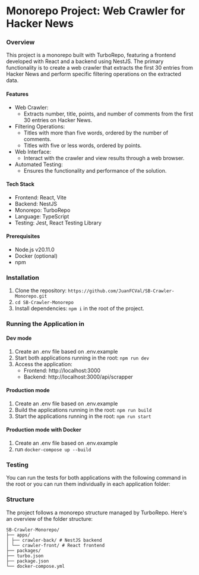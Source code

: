 # Monorepo Project: Web Crawler for Hacker News

### Overview

This project is a monorepo built with TurboRepo, featuring a frontend developed with React and a backend using NestJS. The primary functionality is to create a web crawler that extracts the first 30 entries from Hacker News and perform specific filtering operations on the extracted data.

#### **Features**

- Web Crawler:
  - Extracts number, title, points, and number of comments from the first 30 entries on Hacker News.
- Filtering Operations:
  - Titles with more than five words, ordered by the number of comments.
  - Titles with five or less words, ordered by points.
- Web Interface:
  - Interact with the crawler and view results through a web browser.
- Automated Testing:
  - Ensures the functionality and performance of the solution.

#### **Tech Stack**

- Frontend: React, Vite
- Backend: NestJS
- Monorepo: TurboRepo
- Language: TypeScript
- Testing: Jest, React Testing Library

#### Prerequisites

- Node.js v20.11.0
- Docker (optional)
- npm

### Installation

1. Clone the repository: `https://github.com/JuanFCVal/SB-Crawler-Monorepo.git`
2. `cd SB-Crawler-Monorepo`
3. Install dependencies: `npm i` in the root of the project.

### Running the Application in

#### Dev mode

1. Create an .env file based on .env.example
2. Start both applications running in the root: `npm run dev`
3. Access the application:
   - Frontend: http://localhost:3000
   - Backend: http://localhost:3000/api/scrapper

#### Production mode

1. Create an .env file based on .env.example
2. Build the applications running in the root: `npm run build`
3. Start the applications running in the root: `npm run start`

#### Production mode with Docker

1. Create an .env file based on .env.example
2. run `docker-compose up --build`

### Testing

You can run the tests for both applications with the following command in the root or you can run them individually in each application folder:

### Structure

The project follows a monorepo structure managed by TurboRepo. Here's an overview of the folder structure:

```
SB-Crawler-Monorepo/
├── apps/
│ ├── crawler-back/ # NestJS backend
│ └── crawler-front/ # React frontend
├── packages/
├── turbo.json
├── package.json
└── docker-compose.yml
```
